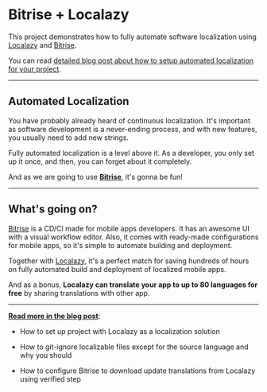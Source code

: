 # Bitrise + Localazy

This project demonstrates how to fully automate software localization using [Localazy](https://localazy) and [Bitrise](https://bitrise.io). 

You can read [detailed blog post about how to setup automated localization for your project](https://localazy/blog/automated-localization-bitrise-localazy).

---

## Automated Localization

You have probably already heard of continuous localization. It's important as software development is a never-ending process, and with new features, you usually need to add new strings.

Fully automated localization is a level above it. As a developer, you only set up it once, and then, you can forget about it completely. 

And as we are going to use **[Bitrise](https://bitrise.io)**, it's gonna be fun!

---

## What's going on? 

[Bitrise](https://bitrise.io) is a CD/CI made for mobile apps developers. It has an awesome UI with a visual workflow editor. Also, it comes with ready-made configurations for mobile apps, so it's simple to automate building and deployment. 

Together with [Localazy](https://localazy.com), it's a perfect match for saving hundreds of hours on fully automated build and deployment of localized mobile apps. 

And as a bonus, **Localazy can translate your app to up to 80 languages for free** by sharing translations with other app. 

---

**[Read more in the blog post](https://localazy/blog/automated-localization-bitrise-localazy)**:

- How to set up project with Localazy as a localization solution

- How to git-ignore localizable files except for the source language and why you should

- How to configure Bitrise to download update translations from Localazy using verified step


